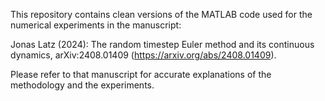 This repository contains clean versions of the MATLAB code used for the numerical experiments in the manuscript:

Jonas Latz (2024): The random timestep Euler method and its continuous dynamics, arXiv:2408.01409 (https://arxiv.org/abs/2408.01409).

Please refer to that manuscript for accurate explanations of the methodology and the experiments.
